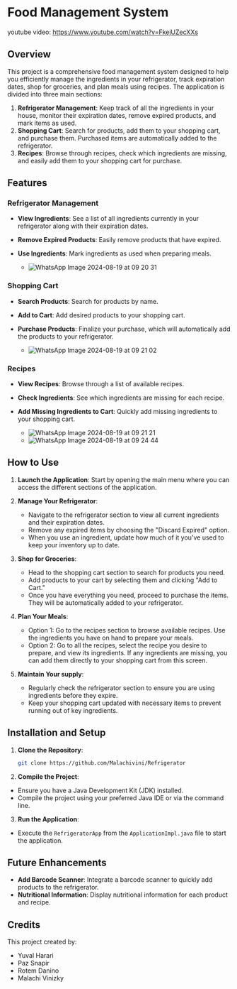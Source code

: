 # Food Management System

youtube video: https://www.youtube.com/watch?v=FkejUZecXXs

## Overview

This project is a comprehensive food management system designed to help you efficiently manage the ingredients in your refrigerator, track expiration dates, shop for groceries, and plan meals using recipes. The application is divided into three main sections:

1. **Refrigerator Management**: Keep track of all the ingredients in your house, monitor their expiration dates, remove expired products, and mark items as used.
2. **Shopping Cart**: Search for products, add them to your shopping cart, and purchase them. Purchased items are automatically added to the refrigerator.
3. **Recipes**: Browse through recipes, check which ingredients are missing, and easily add them to your shopping cart for purchase.

## Features

### Refrigerator Management
- **View Ingredients**: See a list of all ingredients currently in your refrigerator along with their expiration dates.
- **Remove Expired Products**: Easily remove products that have expired.
- **Use Ingredients**: Mark ingredients as used when preparing meals.

  - ![WhatsApp Image 2024-08-19 at 09 20 31](https://github.com/user-attachments/assets/218e62ef-73fe-4baf-b73c-a4a1f0a996e5)

### Shopping Cart
- **Search Products**: Search for products by name.
- **Add to Cart**: Add desired products to your shopping cart.
- **Purchase Products**: Finalize your purchase, which will automatically add the products to your refrigerator.

 
  - ![WhatsApp Image 2024-08-19 at 09 21 02](https://github.com/user-attachments/assets/c1539f15-1a64-4fb1-81b3-4f9f04fd4a07)


### Recipes
- **View Recipes**: Browse through a list of available recipes.
- **Check Ingredients**: See which ingredients are missing for each recipe.
- **Add Missing Ingredients to Cart**: Quickly add missing ingredients to your shopping cart.

  
  - ![WhatsApp Image 2024-08-19 at 09 21 21](https://github.com/user-attachments/assets/84e487f3-e528-423e-82f9-7f7eae9a2c61)
  - ![WhatsApp Image 2024-08-19 at 09 24 44](https://github.com/user-attachments/assets/254dd6bf-a49f-4f34-b123-2dc2bcdf5882)



## How to Use

1. **Launch the Application**: Start by opening the main menu where you can access the different sections of the application.
  
2. **Manage Your Refrigerator**:
   - Navigate to the refrigerator section to view all current ingredients and their expiration dates.
   - Remove any expired items by choosing the "Discard Expired" option.
   - When you use an ingredient, update how much of it you've used to keep your inventory up to date.

3. **Shop for Groceries**:
   - Head to the shopping cart section to search for products you need.
   - Add products to your cart by selecting them and clicking "Add to Cart."
   - Once you have everything you need, proceed to purchase the items. They will be automatically added to your refrigerator.

4. **Plan Your Meals**:
   - Option 1: Go to the recipes section to browse available recipes. Use the ingredients you have on hand to prepare your meals.
   - Option 2: Go to all the recipes, select the recipe you desire to prepare, and view its ingredients. If any ingredients are missing, you can add them directly to your shopping cart from this screen.

5. **Maintain Your supply**:
   - Regularly check the refrigerator section to ensure you are using ingredients before they expire.
   - Keep your shopping cart updated with necessary items to prevent running out of key ingredients.

## Installation and Setup

1. **Clone the Repository**:
   ```bash
   git clone https://github.com/Malachivini/Refrigerator
   ```

2. **Compile the Project**:
- Ensure you have a Java Development Kit (JDK) installed.
- Compile the project using your preferred Java IDE or via the command line.

3. **Run the Application**:
- Execute the `RefrigeratorApp` from the `ApplicationImpl.java` file to start the application.

## Future Enhancements

- **Add Barcode Scanner**: Integrate a barcode scanner to quickly add products to the refrigerator.
- **Nutritional Information**: Display nutritional information for each product and recipe.

## Credits
This project created by:
- Yuval Harari
- Paz Snapir
- Rotem Danino
- Malachi Vinizky
